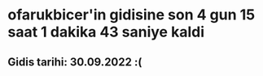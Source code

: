 # ofarukbicer'in gidisine son 4 gun 15 saat 1 dakika 43 saniye kaldi

## Gidis tarihi: 30.09.2022 :(